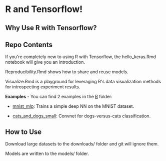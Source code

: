 # R and Tensorflow!

## Why Use R with Tensorflow?

## Repo Contents

If you're completely new to using R with Tensorflow, the hello_keras.Rmd notebook will give you an introduction.

Reproducibility.Rmd shows how to share and reuse models.

Visualize.Rmd is a playground for leveraging R's data visualization methods for introspecting experiment results.


**Examples** - You can find 2 examples in the [R](https://github.com/IBM/using-tensorflow-with-r/tree/master/R) folder:

- [mnist_mlp](https://github.com/IBM/using-tensorflow-with-r/tree/master/R/mnist_mlp): Trains a simple deep NN on the MNIST dataset.

- [cats_and_dogs_small](https://github.com/IBM/using-tensorflow-with-r/tree/master/R/cats_and_dogs_small/scripts): Convnet for dogs-versus-cats classification. 


## How to Use

Download large datasets to the downloads/ folder and git will ignore them.

Models are written to the models/ folder.

